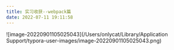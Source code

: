 ```yaml
---
title: 实习收获--webpack篇
date: 2022-07-11 19:11:58
---
```


![image-20220901105025043](/Users/onlycat/Library/Application Support/typora-user-images/image-20220901105025043.png)